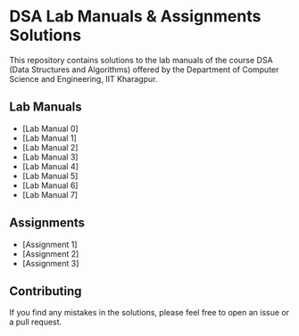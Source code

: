 # DSA Lab Manuals & Assignments Solutions

This repository contains solutions to the lab manuals of the course DSA (Data Structures and Algorithms) offered by the Department of Computer Science and Engineering, IIT Kharagpur.

## Lab Manuals

- [Lab Manual 0]
- [Lab Manual 1]
- [Lab Manual 2]
- [Lab Manual 3]
- [Lab Manual 4]
- [Lab Manual 5]
- [Lab Manual 6]
- [Lab Manual 7]

## Assignments

- [Assignment 1]
- [Assignment 2]
- [Assignment 3]

## Contributing

If you find any mistakes in the solutions, please feel free to open an issue or a pull request.

